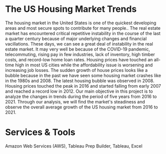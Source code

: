 # The US Housing Market Trends

  The housing market in the United States is one of the quickest developing areas and most secure
spots to contribute for many people.. The real estate market has encountered critical repetitive
instability in the course of the last a quarter century because of major underlying changes and
financial vacillations. These days, we can see a great deal of instability in the real estate market.
It may very well be because of the COVID-19 pandemic, telecommuting, rising pay in few
industries, lack of inventory, high timber costs, and record-low home loan rates. Housing prices
have touched an all-time high in most US cities while the affordability issue is worsening and
increasing job losses. The sudden growth of house prices looks like a bubble because in the past
we have seen some housing market crashes like in the 1980s and 2008. The latest housing bubble
was observed in 2008. Housing prices touched the peak in 2016 and started falling from early
2007 and reached a record low in 2012. Our main objective in this project is to analyze the
changes in trends during the period of five years from 2016 to 2021. Through our analysis, we
will find the market's steadiness and observe the overall average growth of the US housing
market from 2016 to 2021.
# Services & Tools
Amazon Web Services (AWS), Tableau Prep Builder, Tableau, Excel
